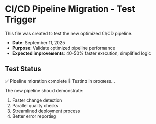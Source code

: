 # CI/CD Pipeline Migration - Test Trigger

This file was created to test the new optimized CI/CD pipeline.

- **Date**: September 11, 2025
- **Purpose**: Validate optimized pipeline performance
- **Expected improvements**: 40-50% faster execution, simplified logic

## Test Status
✅ Pipeline migration complete
🔄 Testing in progress...

The new pipeline should demonstrate:
1. Faster change detection
2. Parallel quality checks
3. Streamlined deployment process
4. Better error reporting

